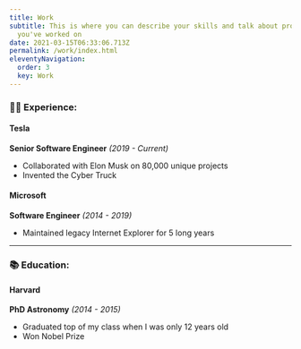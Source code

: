 ```yaml
---
title: Work
subtitle: This is where you can describe your skills and talk about projects
  you've worked on
date: 2021-03-15T06:33:06.713Z
permalink: /work/index.html
eleventyNavigation:
  order: 3
  key: Work
---
```

### 👩‍💻 Experience:

#### Tesla

**Senior Software Engineer** *(2019 - Current)*

* Collaborated with Elon Musk on 80,000 unique projects
* Invented the Cyber Truck

#### Microsoft

**Software Engineer** *(2014 - 2019)*

* Maintained legacy Internet Explorer for 5 long years

- - -

### 📚 Education:

#### Harvard

**PhD Astronomy** *(2014 - 2015)*

* Graduated top of my class when I was only 12 years old
* Won Nobel Prize
